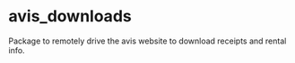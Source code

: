 
avis_downloads
==============

Package to remotely drive the avis website to download receipts and rental info.

